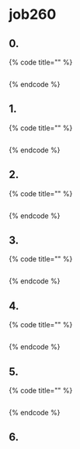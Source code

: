 # job260

## 0. &#x20;

{% code title="" %}
```java
```
{% endcode %}

## 1.&#x20;

{% code title="" %}
```java
```
{% endcode %}

## 2.&#x20;

{% code title="" %}
```java
```
{% endcode %}

## 3.&#x20;

{% code title="" %}
```java
```
{% endcode %}

## 4.&#x20;

{% code title="" %}
```java
```
{% endcode %}

## 5.&#x20;

{% code title="" %}
```java
```
{% endcode %}

## 6.&#x20;
